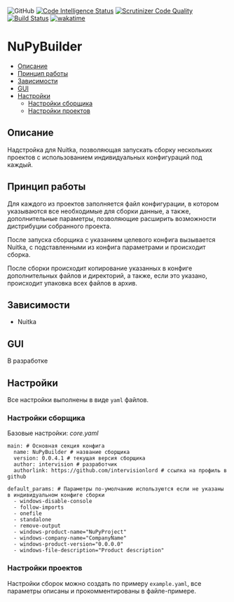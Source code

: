 ![GitHub](https://img.shields.io/github/license/intervisionlord/NuPyBuilder)
[![Code Intelligence Status](https://scrutinizer-ci.com/g/intervisionlord/NuPyBuilder/badges/code-intelligence.svg?b=main)](https://scrutinizer-ci.com/code-intelligence)
[![Scrutinizer Code Quality](https://scrutinizer-ci.com/g/intervisionlord/NuPyBuilder/badges/quality-score.png?b=main)](https://scrutinizer-ci.com/g/intervisionlord/NuPyBuilder/?branch=main)
[![Build Status](https://scrutinizer-ci.com/g/intervisionlord/NuPyBuilder/badges/build.png?b=main)](https://scrutinizer-ci.com/g/intervisionlord/NuPyBuilder/build-status/main)
[![wakatime](https://wakatime.com/badge/github/intervisionlord/NuPyBuilder.svg)](https://wakatime.com/badge/github/intervisionlord/NuPyBuilder)


# NuPyBuilder

- [Описание](#описание)
- [Принцип работы](#принцип-работы)
- [Зависимости](#зависимости)
- [GUI](#gui)
- [Настройки](#настройки)
  - [Настройки сборщика](#настройки-сборщика)
  - [Настройки проектов](#настройки-проектов)


## Описание
Надстройка для Nuitka, позволяющая запускать сборку нескольких проектов с использованием индивидуальных конфигураций под каждый.
## Принцип работы
Для каждого из проектов заполняется файл конфигурации, в котором указываются все необходимые для сборки данные, а также, дополнительные параметры, позволяющие расширить возможности дистрибуции собранного проекта.

После запуска сборщика с указанием целевого конфига вызывается Nuitka, с подставленными из конфига параметрами и происходит сборка.

После сборки происходит копирование указанных в конфиге дополнительных файлов и директорий, а также, если это указано, происходит упаковка всех файлов в архив.
## Зависимости
* Nuitka
## GUI
В разработке
## Настройки
Все настройки выполнены в виде `yaml` файлов.
### Настройки сборщика
Базовые настройки:
*core.yaml*
```
main: # Основная секция конфига
  name: NuPyBuilder # название сборщика
  version: 0.0.4.1 # текущая версия сборщика
  author: intervision # разработчик
  authorlink: https://github.com/intervisionlord # ссылка на профиль в github

default_params: # Параметры по-умолчанию используются если не указаны в индивидуальном конфиге сборки
  - windows-disable-console
  - follow-imports
  - onefile
  - standalone
  - remove-output
  - windows-product-name="NuPyProject"
  - windows-company-name="CompanyName"
  - windows-product-version="0.0.0.0"
  - windows-file-description="Product description"
```
### Настройки проектов
Настройки сборок можно создать по примеру `example.yaml`, все параметры описаны и прокомментированы в файле-примере.